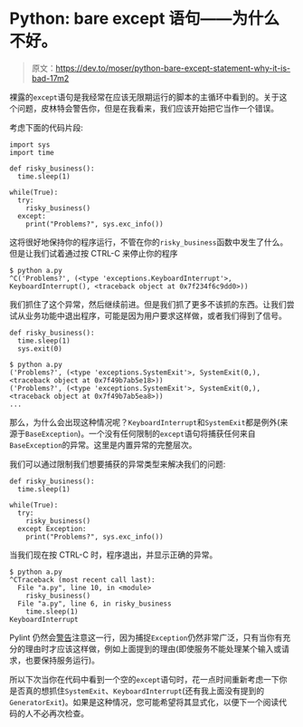# Python: bare except 语句——为什么不好。

> 原文：<https://dev.to/moser/python-bare-except-statement-why-it-is-bad-17m2>

裸露的`except`语句是我经常在应该无限期运行的脚本的主循环中看到的。关于这个问题，皮林特会警告你，但是在我看来，我们应该开始把它当作一个错误。

考虑下面的代码片段:

```
import sys
import time

def risky_business():
  time.sleep(1)

while(True):
  try:
    risky_business()
  except:
    print("Problems?", sys.exc_info()) 
```

这将很好地保持你的程序运行，不管在你的`risky_business`函数中发生了什么。但是让我们试着通过按 CTRL-C 来停止你的程序

```
$ python a.py 
^C('Problems?', (<type 'exceptions.KeyboardInterrupt'>, KeyboardInterrupt(), <traceback object at 0x7f234f6c9dd0>)) 
```

我们抓住了这个异常，然后继续前进。但是我们抓了更多不该抓的东西。让我们尝试从业务功能中退出程序，可能是因为用户要求这样做，或者我们得到了信号。

```
def risky_business():
  time.sleep(1)
  sys.exit(0) 
```

```
$ python a.py 
('Problems?', (<type 'exceptions.SystemExit'>, SystemExit(0,), <traceback object at 0x7f49b7ab5e18>))
('Problems?', (<type 'exceptions.SystemExit'>, SystemExit(0,), <traceback object at 0x7f49b7ab5ea8>))
... 
```

那么，为什么会出现这种情况呢？`KeyboardInterrupt`和`SystemExit`都是例外(来源于`BaseException`)。一个没有任何限制的`except`语句将捕获任何来自`BaseException`的异常。这里是内置异常的完整层次。

我们可以通过限制我们想要捕获的异常类型来解决我们的问题:

```
def risky_business():
  time.sleep(1)

while(True):
  try:
    risky_business()
  except Exception:
    print("Problems?", sys.exc_info()) 
```

当我们现在按 CTRL-C 时，程序退出，并显示正确的异常。

```
$ python a.py
^CTraceback (most recent call last):
  File "a.py", line 10, in <module>
    risky_business()
  File "a.py", line 6, in risky_business
    time.sleep(1)
KeyboardInterrupt 
```

Pylint 仍然会[警告](http://pylint-messages.wikidot.com/messages:w0703)注意这一行，因为捕捉`Exception`仍然非常广泛，只有当你有充分的理由时才应该这样做，例如上面提到的理由(即使服务不能处理某个输入或请求，也要保持服务运行)。

所以下次当你在代码中看到一个空的`except`语句时，花一点时间重新考虑一下你是否真的想抓住`SystemExit`、`KeyboardInterrupt`(还有我上面没有提到的`GeneratorExit`)。如果是这种情况，您可能希望将其显式化，以便下一个阅读代码的人不必再次检查。